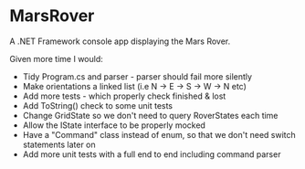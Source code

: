 # MarsRover
A .NET Framework console app displaying the Mars Rover.

Given more time I would:

  * Tidy Program.cs and parser - parser should fail more silently
  * Make orientations a linked list (i.e N -> E -> S -> W -> N etc)
  * Add more tests - which properly check finished & lost
  * Add ToString() check to some unit tests
  * Change GridState so we don't need to query RoverStates each time
  * Allow the IState interface to be properly mocked
  * Have a "Command" class instead of enum, so that we don't need switch statements later on
  * Add more unit tests with a full end to end including command parser